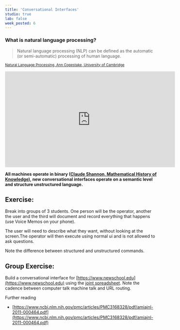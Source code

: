```yaml
---
title: 'Conversational Interfaces'
studio: true
lab: false
week_posted: 6
---
```


### What is natural language processing?

> Natural language processing (NLP) can be defined as the automatic (or semi-automatic) processing of human language.

<small>[Natural Language Processing, Ann Copestake, University of Cambridge](https://www.cl.cam.ac.uk/teaching/2002/NatLangProc/revised.pdf)</small>


<iframe width="560" height="315" src="https://www.youtube.com/embed/jYvWe-z5drQ" frameborder="0" allow="autoplay; encrypted-media" allowfullscreen></iframe>

<br>

**All machines operate in binary ([Claude Shannon, Mathematical History of Knowledge](http://web.mit.edu/6.933/www/Fall2001/Shannon1.pdf)), new conversational interfaces operate on a semantic level and structure unstructured language.**


## Exercise:

Break into groups of 3 students. One person will be the operator, another the user and the third will document and record everything that happens (use Voice Memos on your phone).

The user will need to describe what they want, without looking at the screen.The operator will then execute using normal ui and is not allowed to ask questions.

Note the difference between structured and unstructured commands.



## Group Exercise:

Build a conversational interface for [https://www.newschool.edu](https://www.newschool.edu) using the [joint spreadsheet](https://docs.google.com/spreadsheets/d/1Nwv4szXB1_98tQNUJKeLQiybX01VBEqOZLmTfjoLbdA/edit#gid=0). Note the cadence between computer talk machine talk and URL routing.



Further reading

- [https://www.ncbi.nlm.nih.gov/pmc/articles/PMC3168328/pdf/amiajnl-2011-000464.pdf](https://www.ncbi.nlm.nih.gov/pmc/articles/PMC3168328/pdf/amiajnl-2011-000464.pdf)
